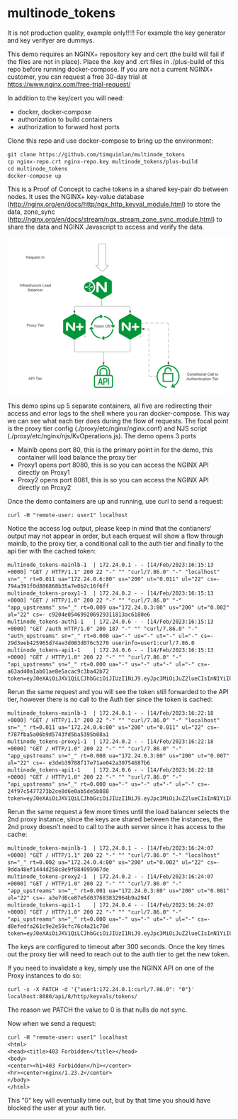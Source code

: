 # multinode_tokens

It is not production quality, example only!!!!! For example the key generator and key verifyer are dummys.  

This demo requires an NGINX+ repository key and cert (the build will fail if the files are not in place). Place the .key and .crt files in ./plus-build of this repo before running docker-compose. If you are not a current NGINX+ customer, you can request a free 30-day trial at https://www.nginx.com/free-trial-request/

In addition to the key/cert you will need:

* docker, docker-compose
* authorization to build containers
* authorization to forward host ports

Clone this repo and use docker-compose to bring up the environment:


    git clone https://github.com/timquinlan/multinode_tokens
    cp nginx-repo.crt nginx-repo.key multinode_tokens/plus-build
    cd multinode_tokens
    docker-compose up

This is a Proof of Concept to cache tokens in a shared key-pair db between nodes.  It uses the NGINX+ key-value database (http://nginx.org/en/docs/http/ngx_http_keyval_module.html) to store the data, zone_sync (http://nginx.org/en/docs/stream/ngx_stream_zone_sync_module.html) to share the data and NGINX Javascript to access and verify the data.  

![](https://github.com/timquinlan/multinode_tokens/blob/main/demo_container_layout.png)

This demo spins up 5 separate containers, all five are redirecting their access and error logs to the shell where you ran docker-compose.  This way we can see what each tier does during the flow of requests.  The focal point is the proxy tier config (./proxy/etc/nginx/nginx.conf) and NJS script (./proxy/etc/nginx/njs/KvOperations.js).  The demo opens 3 ports
* Mainlb opens port 80, this is the primary point in for the demo, this container will load balance the proxy tier
* Proxy1 opens port 8080, this is so you can access the NGINX API directly on Proxy1
* Proxy2 opens port 8081, this is so you can access the NGINX API directly on Proxy2

Once the demo containers are up and running, use curl to send a request:

    curl -H "remote-user: user1" localhost

Notice the access log output, please keep in mind that the contianers' output may not appear in order, but each erquest will show a flow through mainlb, to the proxy tier, a conditional call to the auth tier and finally to the api tier with the cached token:

    multinode_tokens-mainlb-1  | 172.24.0.1 - - [14/Feb/2023:16:15:13 +0000] "GET / HTTP/1.1" 200 22 "-" "" "curl/7.86.0" "-" "localhost" sn="_" rt=0.011 ua="172.24.0.6:80" us="200" ut="0.011" ul="22" cs=- 794a391f0d806868b35a7e0b2c16f6ff
    multinode_tokens-proxy1-1  | 172.24.0.2 - - [14/Feb/2023:16:15:13 +0000] "GET / HTTP/1.0" 200 22 "-" "" "curl/7.86.0" "-" "app_upstreams" sn="_" rt=0.009 ua="172.24.0.3:80" us="200" ut="0.002" ul="22" cs=- c9204e054699206929311813ac6180e6
    multinode_tokens-auth1-1   | 172.24.0.6 - - [14/Feb/2023:16:15:13 +0000] "GET /auth HTTP/1.0" 200 187 "-" "" "curl/7.86.0" "-" "auth_upstreams" sn="_" rt=0.000 ua="-" us="-" ut="-" ul="-" cs=- 29d3eeb425965d74ae3d083d076c5270 userinfo=user1:curl/7.86.0
    multinode_tokens-api1-1    | 172.24.0.6 - - [14/Feb/2023:16:15:13 +0000] "GET / HTTP/1.0" 200 22 "-" "" "curl/7.86.0" "-" "api_upstreams" sn="_" rt=0.000 ua="-" us="-" ut="-" ul="-" cs=- a63ad40a1ab01ae8e5acac9c3ba42b72 token=eyJ0eXAiOiJKV1QiLCJhbGciOiJIUzI1NiJ9.eyJpc3MiOiJuZ2lueCIsInN1YiI6ImFsaWNlIiwiZm9vIjoxMjMsImJhciI6InFxIiwienl4IjpmYWxzZSwiZXhwIjoxNjc2MzkxOTEzfQ.pdzD6_J52fA2iuM5qwkSvwHB_ybEbb92cd6SEwowjec

Rerun the same request and you will see the token still forwarded to the API tier, however there is no call to the Auth tier since the token is cached:

    multinode_tokens-mainlb-1  | 172.24.0.1 - - [14/Feb/2023:16:22:18 +0000] "GET / HTTP/1.1" 200 22 "-" "" "curl/7.86.0" "-" "localhost" sn="_" rt=0.011 ua="172.24.0.6:80" us="200" ut="0.011" ul="22" cs=- f787fba5a06b9d5743fd5ba5395b08a1
    multinode_tokens-proxy1-1  | 172.24.0.2 - - [14/Feb/2023:16:22:18 +0000] "GET / HTTP/1.0" 200 22 "-" "" "curl/7.86.0" "-" "app_upstreams" sn="_" rt=0.008 ua="172.24.0.3:80" us="200" ut="0.007" ul="22" cs=- e3deb39788f17e71ae042a30754687b6
    multinode_tokens-api1-1    | 172.24.0.6 - - [14/Feb/2023:16:22:18 +0000] "GET / HTTP/1.0" 200 22 "-" "" "curl/7.86.0" "-" "api_upstreams" sn="_" rt=0.000 ua="-" us="-" ut="-" ul="-" cs=- 24f97c5477273b2ce8d6e0ab5de5b888 token=eyJ0eXAiOiJKV1QiLCJhbGciOiJIUzI1NiJ9.eyJpc3MiOiJuZ2lueCIsInN1YiI6ImFsaWNlIiwiZm9vIjoxMjMsImJhciI6InFxIiwienl4IjpmYWxzZSwiZXhwIjoxNjc2MzkyMjQ2fQ.9GxCZ4VikNjG0On4vvIzdfd0KdKXrtsAwOOZPg4n_cY

Rerun the same request a few more times until the load balancer selects the 2nd proxy instance, since the keys are shared between the instances, the 2nd proxy doesn't need to call to the auth server since it has access to the cache:

    multinode_tokens-mainlb-1  | 172.24.0.1 - - [14/Feb/2023:16:24:07 +0000] "GET / HTTP/1.1" 200 22 "-" "" "curl/7.86.0" "-" "localhost" sn="_" rt=0.002 ua="172.24.0.4:80" us="200" ut="0.002" ul="22" cs=- 9dda48ef1444d258c8e9f884095967de
    multinode_tokens-proxy2-1  | 172.24.0.2 - - [14/Feb/2023:16:24:07 +0000] "GET / HTTP/1.0" 200 22 "-" "" "curl/7.86.0" "-" "app_upstreams" sn="_" rt=0.001 ua="172.24.0.3:80" us="200" ut="0.001" ul="22" cs=- a3e7d6ce87e5d037683832964b9a294f
    multinode_tokens-api1-1    | 172.24.0.4 - - [14/Feb/2023:16:24:07 +0000] "GET / HTTP/1.0" 200 22 "-" "" "curl/7.86.0" "-" "api_upstreams" sn="_" rt=0.000 ua="-" us="-" ut="-" ul="-" cs=- d8efedfa261c9e2e59cfc76c4a21c70d token=eyJ0eXAiOiJKV1QiLCJhbGciOiJIUzI1NiJ9.eyJpc3MiOiJuZ2lueCIsInN1YiI6ImFsaWNlIiwiZm9vIjoxMjMsImJhciI6InFxIiwienl4IjpmYWxzZSwiZXhwIjoxNjc2MzkyMjQ2fQ.9GxCZ4VikNjG0On4vvIzdfd0KdKXrtsAwOOZPg4n_cY

The keys are configured to timeout after 300 seconds.  Once the key times out the proxy tier will need to reach out to the auth tier to get the new token.

If you need to invalidate a key, simply use the NGINX API on one of the Proxy instances to do so:

    curl -s -X PATCH -d '{"user1:172.24.0.1:curl/7.86.0": "0"}' localhost:8080/api/8/http/keyvals/tokens/ 


The reason we PATCH the value to 0 is that nulls do not sync.

Now when we send a request:

    curl -H "remote-user: user1" localhost
    <html>
    <head><title>403 Forbidden</title></head>
    <body>
    <center><h1>403 Forbidden</h1></center>
    <hr><center>nginx/1.23.2</center>
    </body>
    </html>

This "0" key will eventually time out, but by that time you should have blocked the user at your auth tier.


